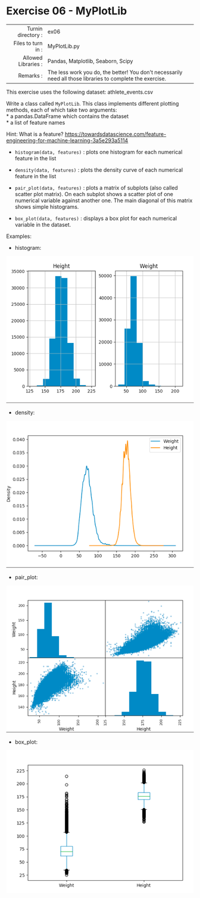# Exercise 06 - MyPlotLib

|                         |                    |
| -----------------------:| ------------------ |
|   Turnin directory :    |  ex06              |
|   Files to turn in :    |  MyPlotLib.py      |
|   Allowed Libraries :   |  Pandas, Matplotlib, Seaborn, Scipy|
|   Remarks :             |  The less work you do, the better! You don't necessarily need all those libraries to complete the exercise.|

This exercise uses the following dataset: athlete_events.csv

Write a class called `MyPlotLib`. This class implements different plotting methods, each of which take two arguments:  
	* a pandas.DataFrame which contains the dataset  
	* a list of feature names

Hint: What is a feature? <href src="https://towardsdatascience.com/feature-engineering-for-machine-learning-3a5e293a5114"><u><font color=blue>https://towardsdatascience.com/feature-engineering-for-machine-learning-3a5e293a5114</font></u></href>

* `histogram(data, features)` : plots one histogram for each numerical feature in the list

* `density(data, features)` : plots the density curve of each numerical feature in the list

* `pair_plot(data, features)` : plots a matrix of subplots (also called scatter plot matrix). On each subplot shows a scatter plot of one numerical variable against another one. The main diagonal of this matrix shows simple histograms.

* `box_plot(data, features)` : displays a box plot for each numerical variable in the dataset.

Examples:

* histogram:

<img src="day04/assets/ex06_histogram.png">

* density:

<img src="day04/assets/ex06_density.png">

* pair_plot:

<img src="day04/assets/ex06_pair_plot.png">

* box_plot:

<img src="day04/assets/ex06_box_plot.png">
